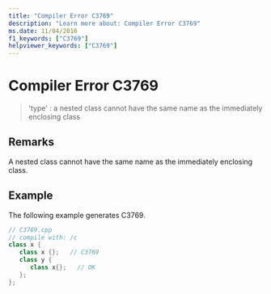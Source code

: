 ```yaml
---
title: "Compiler Error C3769"
description: "Learn more about: Compiler Error C3769"
ms.date: 11/04/2016
f1_keywords: ["C3769"]
helpviewer_keywords: ["C3769"]
---
```

# Compiler Error C3769

> 'type' : a nested class cannot have the same name as the immediately enclosing class

## Remarks

A nested class cannot have the same name as the immediately enclosing class.

## Example

The following example generates C3769.

```cpp
// C3769.cpp
// compile with: /c
class x {
   class x {};   // C3769
   class y {
      class x{};   // OK
   };
};
```
